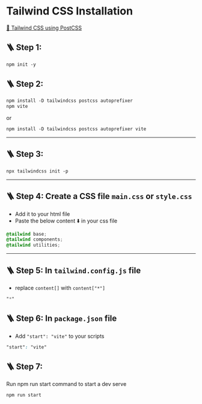 # Tailwind CSS Installation

<a href="https://tailwindcss.com/docs/installation/using-postcss" target="_blank">🔗 Tailwind CSS using PostCSS</a>

## 🪜 Step 1:

```css
npm init -y
```

## 🪜 Step 2:
```css
npm install -D tailwindcss postcss autoprefixer
npm vite
```
or

```css
npm install -D tailwindcss postcss autoprefixer vite
```

---
## 🪜 Step 3:

```css
npx tailwindcss init -p
```

---
## 🪜 Step 4: Create a CSS file `main.css` or `style.css`
  - Add it to your html file 
  - Paste the below content ⬇️ in your css file
```css
@tailwind base;
@tailwind components;
@tailwind utilities;
```

---
## 🪜 Step 5: In `tailwind.config.js` file 

- replace `content[]` with `content["*"]`

```css
"*"
```

## 🪜 Step 6: In `package.json` file

- Add `"start": "vite"` to your scripts

```css
"start": "vite"
```

## 🪜 Step 7: 
Run npm run start command to start a dev serve

```css
npm run start
```
